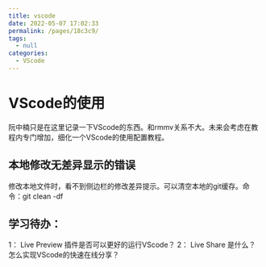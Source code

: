 ```yaml
---
title: vscode
date: 2022-05-07 17:02:33
permalink: /pages/18c3c9/
tags: 
  - null
categories: 
  - VScode
---
```



# VScode的使用
阮中楠只是在这里记录一下VScode的东西。和rmmv关系不大。未来会考虑在教程内专门增加，细化一个VScode的使用配置教程。


## 本地修改无差异显示的错误
修改本地文件时，看不到侧边栏的修改差异提示。可以清空本地的git缓存。命令：git clean -df


## 学习待办：
1： Live Preview 插件是否可以更好的运行VScode？
2： Live Share 是什么？怎么实现VScode的快速在线分享？
